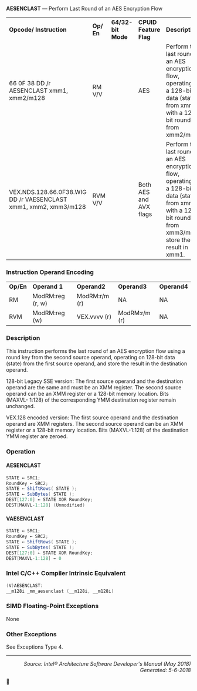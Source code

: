 <b>AESENCLAST</b> — Perform Last Round of an AES Encryption Flow
<table>
	<tr>
		<td><b>Opcode/ Instruction</b></td>
		<td><b>Op/ En</b></td>
		<td><b>64/32-bit Mode</b></td>
		<td><b>CPUID Feature Flag</b></td>
		<td><b>Description</b></td>
	</tr>
	<tr>
		<td>66 0F 38 DD /r AESENCLAST xmm1, xmm2/m128</td>
		<td>RM V/V</td>
		<td></td>
		<td>AES</td>
		<td>Perform the last round of an AES encryption flow, operating on a 128-bit data (state) from xmm1 with a 128-bit round key from xmm2/m128.</td>
	</tr>
	<tr>
		<td>VEX.NDS.128.66.0F38.WIG DD /r VAESENCLAST xmm1, xmm2, xmm3/m128</td>
		<td>RVM V/V</td>
		<td></td>
		<td>Both AES and AVX flags</td>
		<td>Perform the last round of an AES encryption flow, operating on a 128-bit data (state) from xmm2 with a 128 bit round key from xmm3/m128; store the result in xmm1.</td>
	</tr>
</table>


### Instruction Operand Encoding
<table>
	<tr>
		<td><b>Op/En</b></td>
		<td><b>Operand 1</b></td>
		<td><b>Operand2</b></td>
		<td><b>Operand3</b></td>
		<td><b>Operand4</b></td>
	</tr>
	<tr>
		<td>RM</td>
		<td>ModRM:reg (r, w)</td>
		<td>ModRM:r/m (r)</td>
		<td>NA</td>
		<td>NA</td>
	</tr>
	<tr>
		<td>RVM</td>
		<td>ModRM:reg (w)</td>
		<td>VEX.vvvv (r)</td>
		<td>ModRM:r/m (r)</td>
		<td>NA</td>
	</tr>
</table>


### Description
This instruction performs the last round of an AES encryption flow using a round key from the second source
operand, operating on 128-bit data (state) from the first source operand, and store the result in the destination
operand.

128-bit Legacy SSE version: The first source operand and the destination operand are the same and must be an
XMM register. The second source operand can be an XMM register or a 128-bit memory location. Bits (MAXVL-
1:128) of the corresponding YMM destination register remain unchanged.

VEX.128 encoded version: The first source operand and the destination operand are XMM registers. The second
source operand can be an XMM register or a 128-bit memory location. Bits (MAXVL-1:128) of the destination YMM
register are zeroed.

### Operation


#### AESENCLAST
```java
STATE ← SRC1;
RoundKey ← SRC2;
STATE ← ShiftRows( STATE );
STATE ← SubBytes( STATE );
DEST[127:0] ← STATE XOR RoundKey;
DEST[MAXVL-1:128] (Unmodified)
```
#### VAESENCLAST
```java
STATE ← SRC1;
RoundKey ← SRC2;
STATE ← ShiftRows( STATE );
STATE ← SubBytes( STATE );
DEST[127:0] ← STATE XOR RoundKey;
DEST[MAXVL-1:128] ← 0
```
### Intel C/C++ Compiler Intrinsic Equivalent
```c
(V)AESENCLAST:
__m128i _mm_aesenclast (__m128i, __m128i)
```
### SIMD Floating-Point Exceptions
None

### Other Exceptions

See Exceptions Type 4.

 --- 
<p align="right"><i>Source: Intel® Architecture Software Developer's Manual (May 2018)<br>Generated: 5-6-2018</i></p>
